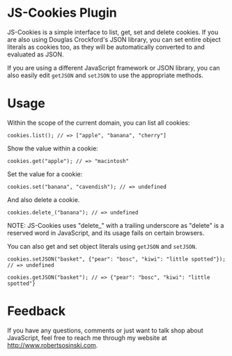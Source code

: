 JS-Cookies Plugin
=================

JS-Cookies is a simple interface to list, get, set and delete cookies.  If you 
are also using Douglas Crockford's JSON library, you can set entire object literals
as cookies too, as they will be automatically converted to and evaluated as JSON.

If you are using a different JavaScript framework or JSON library, you can also 
easily edit `getJSON` and `setJSON` to use the appropriate methods.

Usage
=====

Within the scope of the current domain, you can list all cookies:

    cookies.list(); // => ["apple", "banana", "cherry"]

Show the value within a cookie:

    cookies.get("apple"); // => "macintosh"

Set the value for a cookie:

    cookies.set("banana", "cavendish"); // => undefined

And also delete a cookie.

    cookies.delete_("banana"); // => undefined

NOTE: JS-Cookies uses "delete_" with a trailing underscore as "delete" is a 
reserved word in JavaScript, and its usage fails on certain browsers.

You can also get and set object literals using `getJSON` and `setJSON`.
  
    cookies.setJSON("basket", {"pear": "bosc", "kiwi": "little spotted"}); // => undefined
    
    cookies.getJSON("basket"); // => {"pear": "bosc", "kiwi": "little spotted"}

Feedback
========

If you have any questions, comments or just want to talk shop about JavaScript, feel free to reach me 
through my website at http://www.robertsosinski.com.

